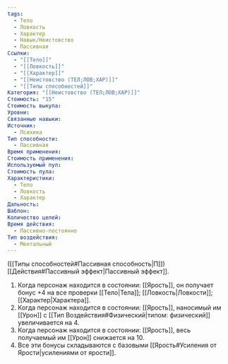 ```yaml
---
tags:
  - Тело
  - Ловкость
  - Характер
  - Навык/Неистовство
  - Пассивная
Ссылки:
  - "[[Тело]]"
  - "[[Ловкость]]"
  - "[[Характер]]"
  - "[[Неистовство (ТЕЛ;ЛОВ;ХАР)]]"
  - "[[Типы способностей]]"
Категория: "[[Неистовство (ТЕЛ;ЛОВ;ХАР)]]"
Стоимость: "15"
Стоимость выкупа: 
Уровни: 
Связанные навыки: 
Источник:
  - Психика
Тип способности:
  - Пассивная
Время применения: 
Стоимость применения: 
Используемый пул: 
Стоимость пула: 
Характеристики:
  - Тело
  - Ловкость
  - Характер
Дальность: 
Шаблон: 
Количество целей: 
Время действия:
  - Пассивно-постоянно
Тип воздействия:
  - Ментальный
---
```

([[Типы способностей#Пассивная способность|П]]) [[Действия#Пассивный эффект|Пассивный эффект]]. 

1. Когда персонаж находится в состоянии: [[Ярость]], он получает бонус +4 на все проверки [[Тело|Тела]]; [[Ловкость|Ловкости]]; [[Характер|Характера]]. 
2. Когда персонаж находится в состоянии: [[Ярость]], наносимый им [[Урон]] с [[Тип Воздействия#Физический|типом: физический]] увеличивается на 4.
3. Когда персонаж находится в состоянии: [[Ярость]], весь получаемый им [[Урон]] снижается на 10. 
4. Все эти бонусы складываются с базовыми [[Ярость#Усиления от Ярости|усилениями от ярости]].
